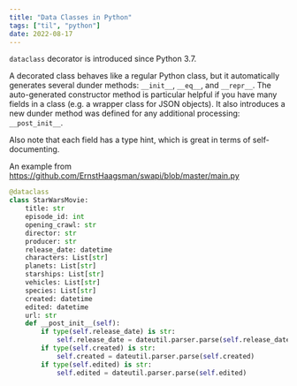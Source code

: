 ```yaml
---
title: "Data Classes in Python"
tags: ["til", "python"]
date: 2022-08-17
---
```


`dataclass` decorator is introduced since Python 3.7.

<!--more-->

 A decorated class behaves like a regular Python class, but it automatically generates several dunder methods: `__init__`, `__eq__`, and `__repr__`. The auto-generated constructor method is particular helpful if you have many fields in a class (e.g. a wrapper class for JSON objects). It also introduces a new dunder method was defined for any additional processing: `__post_init__`.

Also note that each field has a type hint, which is great in terms of self-documenting.

An example from https://github.com/ErnstHaagsman/swapi/blob/master/main.py

```python
@dataclass
class StarWarsMovie:
    title: str
    episode_id: int
    opening_crawl: str
    director: str
    producer: str
    release_date: datetime
    characters: List[str]
    planets: List[str]
    starships: List[str]
    vehicles: List[str]
    species: List[str]
    created: datetime
    edited: datetime
    url: str
    def __post_init__(self):
        if type(self.release_date) is str:
            self.release_date = dateutil.parser.parse(self.release_date)
        if type(self.created) is str:
            self.created = dateutil.parser.parse(self.created)
        if type(self.edited) is str:
            self.edited = dateutil.parser.parse(self.edited)
```
